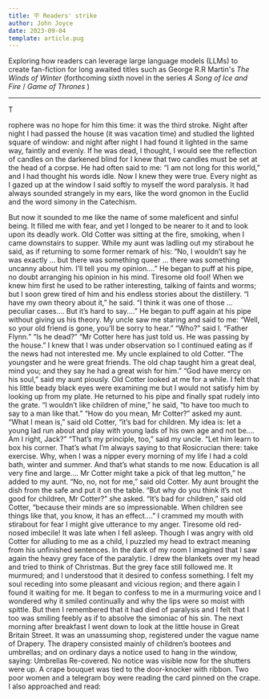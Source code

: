 ```yaml
---
title: 🪧 Readers' strike
author: John Joyce
date: 2023-09-04
template: article.pug
---
```


Exploring how readers can leverage large language models (LLMs) to create fan-fiction for long awaited titles such as George
R.R Martin's _The Winds of Winter_ (forthcoming sixth novel in the series _A Song of Ice and Fire_ / _Game of Thrones_ )

---

<div class="drop-cap">T</div><p>rophere was no hope for him this time: it was the third stroke. Night after night I had passed the house (it was vacation time) and studied the lighted square of window: and night after night I had found it lighted in the same way, faintly and evenly. If he was dead, I thought, I would see the reflection of candles on the darkened blind for I knew that two candles must be set at the head of a corpse. He had often said to me: “I am not long for this world,” and I had thought his words idle. Now I knew they were true. Every night as I gazed up at the window I said softly to myself the word paralysis. It had always sounded strangely in my ears, like the word gnomon in the Euclid and the word simony in the Catechism.</p>


But now it sounded to me like the name of some maleficent and sinful being. It filled me with fear, and yet I longed to be nearer to it and to look upon its deadly work.
Old Cotter was sitting at the fire, smoking, when I came downstairs to supper. While my aunt was ladling out my stirabout he said, as if returning to some former remark of his:
“No, I wouldn’t say he was exactly ... but there was something queer ... there was something uncanny about him. I’ll tell you my opinion....”
He began to puff at his pipe, no doubt arranging his opinion in his mind. Tiresome old fool! When we knew him first he used to be rather interesting, talking of faints and worms; but I soon grew tired of him and his endless stories about the distillery.
“I have my own theory about it,” he said. “I think it was one of those ... peculiar cases.... But it’s hard to say....”
He began to puff again at his pipe without giving us his theory. My uncle saw me staring and said to me:
“Well, so your old friend is gone, you’ll be sorry to hear.”
“Who?” said I.
“Father Flynn.”
“Is he dead?”
“Mr Cotter here has just told us. He was passing by the house.”
I knew that I was under observation so I continued eating as if the news had not interested me. My uncle explained to old Cotter.
“The youngster and he were great friends. The old chap taught him a great deal, mind you; and they say he had a great wish for him.”
“God have mercy on his soul,” said my aunt piously.
Old Cotter looked at me for a while. I felt that his little beady black eyes were examining me but I would not satisfy him by looking up from my plate. He returned to his pipe and finally spat rudely into the grate.
“I wouldn’t like children of mine,” he said, “to have too much to say to a man like that.”
“How do you mean, Mr Cotter?” asked my aunt.
“What I mean is,” said old Cotter, “it’s bad for children. My idea is: let a young lad run about and play with young lads of his own age and not be.... Am I right, Jack?”
“That’s my principle, too,” said my uncle. “Let him learn to box his corner. That’s what I’m always saying to that Rosicrucian there: take exercise. Why, when I was a nipper every morning of my life I had a cold bath, winter and summer. And that’s what stands to me now. Education is all very fine and large.... Mr Cotter might take a pick of that leg mutton,” he added to my aunt.
“No, no, not for me,” said old Cotter.
My aunt brought the dish from the safe and put it on the table.
“But why do you think it’s not good for children, Mr Cotter?” she asked.
“It’s bad for children,” said old Cotter, “because their minds are so impressionable. When children see things like that, you know, it has an effect....”
I crammed my mouth with stirabout for fear I might give utterance to my anger. Tiresome old red-nosed imbecile!
It was late when I fell asleep. Though I was angry with old Cotter for alluding to me as a child, I puzzled my head to extract meaning from his unfinished sentences. In the dark of my room I imagined that I saw again the heavy grey face of the paralytic. I drew the blankets over my head and tried to think of Christmas. But the grey face still followed me. It murmured; and I understood that it desired to confess something. I felt my soul receding into some pleasant and vicious region; and there again I found it waiting for me. It began to confess to me in a murmuring voice and I wondered why it smiled continually and why the lips were so moist with spittle. But then I remembered that it had died of paralysis and I felt that I too was smiling feebly as if to absolve the simoniac of his sin.
The next morning after breakfast I went down to look at the little house in Great Britain Street. It was an unassuming shop, registered under the vague name of Drapery. The drapery consisted mainly of children’s bootees and umbrellas; and on ordinary days a notice used to hang in the window, saying: Umbrellas Re-covered. No notice was visible now for the shutters were up. A crape bouquet was tied to the door-knocker with ribbon. Two poor women and a telegram boy were reading the card pinned on the crape. I also approached and read:
